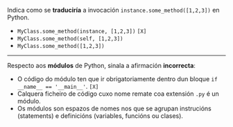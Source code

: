 Indica como se **traduciría** a invocación `instance.some_method([1,2,3])` en Python.

- `MyClass.some_method(instance, [1,2,3])` `[X]`
- `MyClass.some_method(self, [1,2,3])`
- `MyClass.some_method([1,2,3])`

---

Respecto aos **módulos** de Python, sinala a afirmación **incorrecta**:

- O código do módulo ten que ir obrigatoriamente dentro dun bloque `if __name__ == '__main__'`.  `[X]`
- Calquera ficheiro de código cuxo nome remate coa extensión `.py` é un módulo.
- Os módulos son espazos de nomes nos que se agrupan instrucións (statements) e definicións (variables, funcións ou clases).

